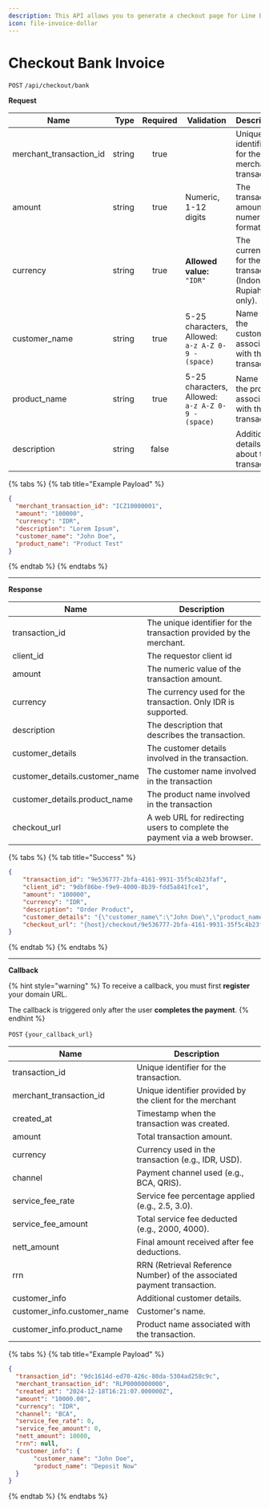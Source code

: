 ```yaml
---
description: This API allows you to generate a checkout page for Line Bank transfers.
icon: file-invoice-dollar
---
```


# Checkout Bank Invoice

`POST` `/api/checkout/bank`

**Request**

| Name                      |   Type | Required | Validation                                        | Description                                                |
| ------------------------- | -----: | :------: | ------------------------------------------------- | ---------------------------------------------------------- |
| merchant\_transaction\_id | string |   true   |                                                   | Unique identifier for the merchant's transaction.          |
| amount                    | string |   true   | Numeric, 1-12 digits                              | The transaction amount in numeric format.                  |
| currency                  | string |   true   | **Allowed value:** `"IDR"`                        | The currency for the transaction (Indonesian Rupiah only). |
| customer\_name            | string |   true   | 5-25 characters, Allowed: `a-z A-Z 0-9 - (space)` | Name of the customer associated with the transaction.      |
| product\_name             | string |   true   | 5-25 characters, Allowed: `a-z A-Z 0-9 - (space)` | Name of the product associated with the transaction.       |
| description               | string |   false  |                                                   | Additional details about the transaction.                  |

{% tabs %}
{% tab title="Example Payload" %}
```json
{
  "merchant_transaction_id": "ICZ10000001",
  "amount": "100000",
  "currency": "IDR",
  "description": "Lorem Ipsum",
  "customer_name": "John Doe",
  "product_name": "Product Test"
}
```
{% endtab %}
{% endtabs %}

***

**Response**

| Name                             | Description                                                                |
| -------------------------------- | -------------------------------------------------------------------------- |
| transaction\_id                  | The unique identifier for the transaction provided by the merchant.        |
| client\_id                       | The requestor client id                                                    |
| amount                           | The numeric value of the transaction amount.                               |
| currency                         | The currency used for the transaction. Only IDR is supported.              |
| description                      | The description that describes the transaction.                            |
| customer\_details                | The customer details involved in the transaction.                          |
| customer\_details.customer\_name | The customer name involved in the transaction                              |
| customer\_details.product\_name  | The product name involved in the transaction                               |
| checkout\_url                    | A web URL for redirecting users to complete the payment via a web browser. |

{% tabs %}
{% tab title="Success" %}
```json
{
    "transaction_id": "9e536777-2bfa-4161-9931-35f5c4b23faf",
    "client_id": "9dbf86be-f9e9-4000-8b39-fdd5a841fce1",
    "amount": "100000",
    "currency": "IDR",
    "description": "Order Product",
    "customer_details": "{\"customer_name\":\"John Doe\",\"product_name\":\"Product Test\"}",
    "checkout_url": "{host}/checkout/9e536777-2bfa-4161-9931-35f5c4b23faf"
}
```
{% endtab %}
{% endtabs %}

***

**Callback**

{% hint style="warning" %}
To receive a callback, you must first **register** your domain URL.

The callback is triggered only after the user **completes the payment**.
{% endhint %}

`POST` `{your_callback_url}`

| Name                          | Description                                                             |
| ----------------------------- | ----------------------------------------------------------------------- |
| transaction\_id               | Unique identifier for the transaction.                                  |
| merchant\_transaction\_id     | Unique identifier provided by the client for the merchant               |
| created\_at                   | Timestamp when the transaction was created.                             |
| amount                        | Total transaction amount.                                               |
| currency                      | Currency used in the transaction (e.g., IDR, USD).                      |
| channel                       | Payment channel used (e.g., BCA, QRIS).                                 |
| service\_fee\_rate            | Service fee percentage applied (e.g., 2.5, 3.0).                        |
| service\_fee\_amount          | Total service fee deducted (e.g., 2000, 4000).                          |
| nett\_amount                  | Final amount received after fee deductions.                             |
| rrn                           | RRN (Retrieval Reference Number) of the associated payment transaction. |
| customer\_info                | Additional customer details.                                            |
| customer\_info.customer\_name | Customer's name.                                                        |
| customer\_info.product\_name  | Product name associated with the transaction.                           |

{% tabs %}
{% tab title="Example Payload" %}
```json
{
  "transaction_id": "9dc1614d-ed70-426c-80da-5304ad258c9c",
  "merchant_transaction_id": "RLP0000000000",
  "created_at": "2024-12-18T16:21:07.000000Z",
  "amount": "10000.00",
  "currency": "IDR",
  "channel": "BCA",
  "service_fee_rate": 0,
  "service_fee_amount": 0,
  "nett_amount": 10000,
  "rrn": null,
  "customer_info": {
       "customer_name": "John Doe",
       "product_name": "Deposit Now"
  }
}
```
{% endtab %}
{% endtabs %}
